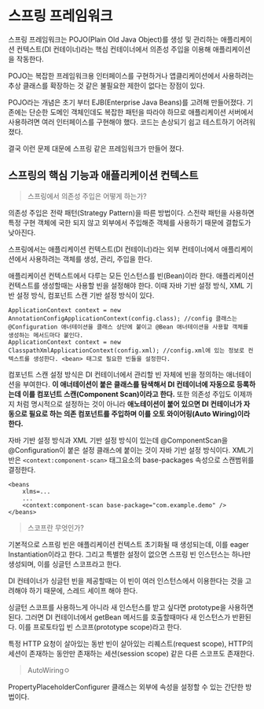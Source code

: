 # 스프링 프레임워크

스프링 프레임워크는 POJO(Plain Old Java Object)를 생성 및 관리하는 애플리케이션 컨텍스트(DI 컨테이너)라는 핵심 컨테이너에서 의존성 주입을 이용해 애플리케이션을 작동한다. 

POJO는 복잡한 프레임워크용 인터페이스를 구현하거나 앱클리케이션에서 사용하려는 추상 클래스를 확장하는 것 같은 불필요한 제한이 없다는 장점이 있다. 

POJO라는 개념은 초기 부터 EJB(Enterprise Java Beans)를 고려해 만들어졌다. 기존에는 단순한 도메인 객체인데도 복잡한 패턴을 따라야 하므로 애플리케이션 서버에서 사용하려면 여러 인터페이스를 구현해야 했다. 코드는 손상되기 쉽고 테스트하기 어려워 졌다. 

결국 이런 문제 대문에 스프링 같은 프레임워크가 만들어 졌다. 

## 스프링의 핵심 기능과 애플리케이션 컨텍스트

> 스프링에서 의존성 주입은 어떻게 하는가?

의존성 주입은 전략 패턴(Strategy Pattern)을 따른 방법이다. 스전략 패턴을 사용하면 특정 구현 객체에 국한 되지 않고 외부에서 주입해준 객체를 사용하기 때문에 결합도가 낮아진다. 

스프링에서는 애플리케이션 컨텍스트(DI 컨테이너)라는 외부 컨테이너에서 애플리케이션에서 사용하려는 객체를 생성, 관리, 주입을 한다. 

애플리케이션 컨텍스트에서 다루는 모든 인스턴스를 빈(Bean)이라 한다. 애플리케이션 컨텍스트를 생성할때는 사용할 빈을 설정해야 한다. 이때 자바 기반 설정 방식, XML 기반 설정 방식, 컴포넌트 스캔 기반 설정 방식이 있다. 
```
ApplicationContext context = new AnnotationConfigApplicationContext(config.class); //config 클래스는 @Configuration 애너테이션을 클래스 상단에 붙이고 @Bean 애너테이션을 사용할 객체를 생성하는 메서드마다 붙인다.
ApplicationContext context = new ClasspathXmlApplicationContext(config.xml); //config.xml에 있는 정보로 컨텍스트를 생성한다. <bean> 태그로 필요한 빈들을 설정한다.
```

컴포넌트 스캔 설정 방식은 DI 컨테이너에서 관리할 빈 자체에 빈을 정의하는 애너테이션을 부여한다. **이 애너테이션이 붙은 클래스를 탐색해서 DI 컨테이너에 자동으로 등록하는데 이를 컴포넌트 스캔(Component Scan)이라고 한다.** 또한 의존성 주입도 이제까지 처럼 명시적으로 설정하는 것이 아니라 **애노테이션이 붙어 있으면 DI 컨테이너가 자동으로 필요로 하는 의존 컴포넌트를 주입하며 이를 오토 와이어링(Auto Wiring)이라 한다.**

자바 기반 설정 방식과 XML 기반 설정 방식이 있는데 @ComponentScan을 @Configuration이 붙은 설정 클래스에 붙이는 것이 자바 기반 설정 방식이다. XML기반은 `<context:component-scan>` 태그요소의 base-packages 속성으로 스캔범위를 결정한다. 
```
<beans
	xlms=...
	...
	<context:component-scan base-package="com.example.demo" />
</beans>
```

> 스코프란 무엇인가?

기본적으로 스프링 빈은 애플리케이션 컨텍스트 초기화될 때 생성되는데, 이를 eager Instantiation이라고 한다. 그리고 특별한 설정이 없으면 스프링 빈 인스턴스는 하나만 생성되며, 이를 싱글턴 스코프라고 한다. 

DI 컨테이너가 싱글턴 빈을 제공할때는 이 빈이 여러 인스턴스에서 이용한다는 것을 고려해야 하기 때문에, 스레드 세이프 해야 한다. 

싱글턴 스코프를 사용하느게 아니라 새 인스턴스를 받고 싶다면 prototype을 사용하면 된다. 그러면 DI 컨테이너에서 getBean 메서드를 호출할때마다 새 인스턴스가 반환된다. 이를 프로토타입 빈 스코프(prototype scope)라고 한다.

특정 HTTP 요청이 살아있는 동반 빈이 살아있는 리퀘스트(request scope), HTTP의 세션이 존재하는 동안만 존재하는 세션(session scope) 같은 다른 스코프도 존재한다. 

> AutoWiringㅇ

PropertyPlaceholderConfigurer 클래스는 외부에 속성을 설정할 수 있는 간단한 방법이다. 



<!--stackedit_data:
eyJoaXN0b3J5IjpbMTUyNTQ0OTA1NywtMTI1OTQ5NjE0MSwxMD
c2MjYxMDI1LC02MDM4NjQ3MywtNzg2MDQ3MTldfQ==
-->